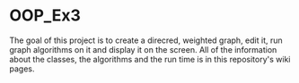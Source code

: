 # OOP_Ex3
The goal of this project is to create a direcred, weighted graph, edit it, run graph algorithms on it and display it on the screen.
All of the information about the classes, the algorithms and the run time is in this repository's wiki pages.
